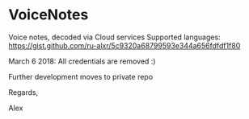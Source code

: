 # VoiceNotes
Voice notes, decoded via Cloud services
Supported languages: https://gist.github.com/ru-alxr/5c9320a68799593e344a656fdfdf1f80

March 6 2018: All credentials are removed :)


Further development moves to private repo

Regards,

Alex
